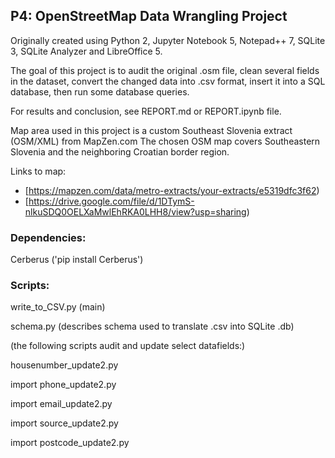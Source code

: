 ## P4: OpenStreetMap Data Wrangling Project

Originally created using Python 2, Jupyter Notebook 5, Notepad++ 7, SQLite 3, SQLite Analyzer and LibreOffice 5.

The goal of this project is to audit the original .osm file, clean several fields in the dataset, convert the changed data into .csv format, insert it into a SQL database, then run some database queries.

For results and conclusion, see REPORT.md or REPORT.ipynb file.

Map area used in this project is a custom Southeast Slovenia extract (OSM/XML) from MapZen.com
The chosen OSM map covers Southeastern Slovenia and the neighboring Croatian border region.

Links to map:
- [https://mapzen.com/data/metro-extracts/your-extracts/e5319dfc3f62)
- [https://drive.google.com/file/d/1DTymS-nlkuSDQ0OELXaMwlEhRKA0LHH8/view?usp=sharing)



### Dependencies:

Cerberus ('pip install Cerberus')



### Scripts:

write_to_CSV.py  (main)

schema.py  (describes schema used to translate .csv into SQLite .db)

(the following scripts audit and update select datafields:)

housenumber_update2.py

import phone_update2.py

import email_update2.py

import source_update2.py

import postcode_update2.py
